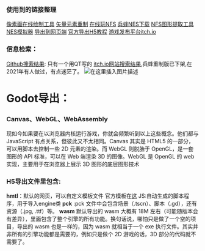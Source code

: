 ### 使用到的链接整理

[像素画在线绘制工具](https://www.pixilart.com)
[矢量元素重制](https://zhuanlan.zhihu.com/p/90759425)
[在线玩NFS](http://www.mojotv.cn/misc/games#57G75Yir5ZKM5qCH562+)
[兵蜂NES下载](https://www.mamecn.com/moniqiyouxi/FCyouxi/6713.html)
[NFS图形提取工具](https://pan.baidu.com/s/1i4WuCqL?_at_=1678159121967)
[NES模拟器](https://www.mamecn.com/game/5401832/)
[导出到网页端](https://indienova.com/indie-game-development/godot-export-html5/)
[官方导出H5教程](https://docs.godotengine.org/en/stable/tutorials/platform/web/customizing_html5_shell.html)
[游戏发布平台itch.io](https://itch.io/)

### 信息检索：
[Github搜索结果](https://github.com/search?q=TwinBee):  只有一个用QT写的
 [itch.io网站搜索结果](https://kanedafr.itch.io/twinbee),兵蜂重制版已下架,在2021年有人做过，有点迷茫了。
![在这里插入图片描述](https://blog-1257904201.cos.ap-shanghai.myqcloud.com/img3509e75e3ba44fa59ab63421255127b7.png)

# Godot导出：

### Canvas、WebGL、WebAssembly

现如今如果要在以浏览器内核运行游戏，你就会频繁听到以上这些概念。他们都与 JavaScript 有点关系，但彼此又不太相同。Canvas 其实是 HTML5 的一部分，可以用脚本去控制一些 2D 元素的渲染。而 WebGL 则脱胎于 OpenGL，是一套图形的 API 标准，可以在 Web 端渲染 3D 的图像。WebGL 是 OpenGL 的 web 实现，主要用于在浏览器上展示 3D 图形的底层图形技术
### H5导出文件里包含:
**hmtl**：默认的网页，可以自定义模板文件 官方模板在[这](https://github.com/godotengine/godot/blob/master/misc/dist/html/full-size.html)
JS:自动生成的脚本程序，用于导入engine类
**pck** :pck 文件中会包含场景（.tscn）、脚本（.gd），还有资源（.jpg, .ttf）等。
 **wasm**  默认导出的 wasm 大概有 18M 左右（可能随版本会有差异），里面包含了整个引擎的所有功能。换句话说，哪怕只是做了一个空的项目，导出的 wasm 也是一样的，因为 wasm 就相当于一个 exe 执行文件。其实并非所有的引擎功能都是需要的，例如只是做个 2D 游戏的话，3D 部分的代码就不需要了。